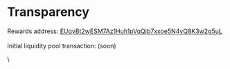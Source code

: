 # Transparency

Rewards address: [EUqvBt2wESM7Az1Huh1pVqQjb7xxoe5N4yQ8K3w2g5uL](https://solscan.io/account/EUqvBt2wESM7Az1Huh1pVqQjb7xxoe5N4yQ8K3w2g5uL)\
\
Initial liquidity pool transaction: (soon)

\
